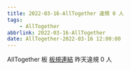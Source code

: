 ```yaml
---
title: 2022-03-16-AllTogether 違規 0 人
tags:
    - AllTogether
abbrlink: 2022-03-16-AllTogether
date: AllTogether-2022-03-16 12:00:00
---
```

AllTogether 板 [板規連結](https://www.ptt.cc/bbs/AllTogether/M.1643211430.A.5FB.html)
昨天違規 0 人
